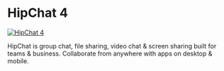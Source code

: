 # HipChat 4
[![HipChat 4](https://img.shields.io/badge/chocolatey-hipchat4-brightgreen.svg)](https://chocolatey.org/packages/hipchat4/)

HipChat is group chat, file sharing, video chat &amp; screen sharing built for teams &amp; business. Collaborate from anywhere with apps on desktop &amp; mobile.